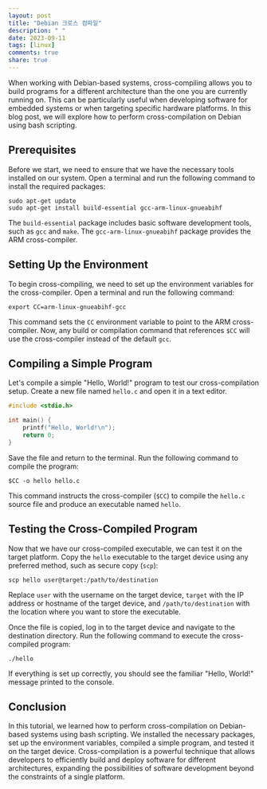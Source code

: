```yaml
---
layout: post
title: "Debian 크로스 컴파일"
description: " "
date: 2023-09-11
tags: [linux]
comments: true
share: true
---
```


When working with Debian-based systems, cross-compiling allows you to build programs for a different architecture than the one you are currently running on. This can be particularly useful when developing software for embedded systems or when targeting specific hardware platforms. In this blog post, we will explore how to perform cross-compilation on Debian using bash scripting.

## Prerequisites

Before we start, we need to ensure that we have the necessary tools installed on our system. Open a terminal and run the following command to install the required packages:

```
sudo apt-get update
sudo apt-get install build-essential gcc-arm-linux-gnueabihf
```

The `build-essential` package includes basic software development tools, such as `gcc` and `make`. The `gcc-arm-linux-gnueabihf` package provides the ARM cross-compiler.

## Setting Up the Environment

To begin cross-compiling, we need to set up the environment variables for the cross-compiler. Open a terminal and run the following command:

```
export CC=arm-linux-gnueabihf-gcc
```

This command sets the `CC` environment variable to point to the ARM cross-compiler. Now, any build or compilation command that references `$CC` will use the cross-compiler instead of the default `gcc`.

## Compiling a Simple Program

Let's compile a simple "Hello, World!" program to test our cross-compilation setup. Create a new file named `hello.c` and open it in a text editor.

```c
#include <stdio.h>

int main() {
    printf("Hello, World!\n");
    return 0;
}
```

Save the file and return to the terminal. Run the following command to compile the program:

```
$CC -o hello hello.c
```

This command instructs the cross-compiler (`$CC`) to compile the `hello.c` source file and produce an executable named `hello`.

## Testing the Cross-Compiled Program

Now that we have our cross-compiled executable, we can test it on the target platform. Copy the `hello` executable to the target device using any preferred method, such as secure copy (`scp`):

```
scp hello user@target:/path/to/destination
```

Replace `user` with the username on the target device, `target` with the IP address or hostname of the target device, and `/path/to/destination` with the location where you want to store the executable.

Once the file is copied, log in to the target device and navigate to the destination directory. Run the following command to execute the cross-compiled program:

```
./hello
```

If everything is set up correctly, you should see the familiar "Hello, World!" message printed to the console.

## Conclusion

In this tutorial, we learned how to perform cross-compilation on Debian-based systems using bash scripting. We installed the necessary packages, set up the environment variables, compiled a simple program, and tested it on the target device. Cross-compilation is a powerful technique that allows developers to efficiently build and deploy software for different architectures, expanding the possibilities of software development beyond the constraints of a single platform.